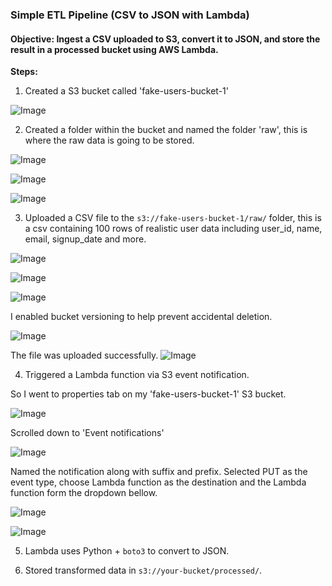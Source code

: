 ### Simple ETL Pipeline (CSV to JSON with Lambda)

#### Objective: Ingest a CSV uploaded to S3, convert it to JSON, and store the result in a processed bucket using AWS Lambda.


**Steps:**
1. Created a S3 bucket called 'fake-users-bucket-1'

![Image](https://github.com/user-attachments/assets/4b15667e-02ed-4fe9-ab08-07d7156f5b11)


2. Created a folder within the bucket and named the folder 'raw', this is where the raw data is going to be stored.

![Image](https://github.com/user-attachments/assets/511df5da-16dc-4169-8c97-e8162afd3c89)


![Image](https://github.com/user-attachments/assets/d1401af7-e97d-4b0f-9a01-c68e18d000fe)


![Image](https://github.com/user-attachments/assets/96a35923-2bca-46c6-81bb-81f0018b5133)


3. Uploaded a CSV file to the `s3://fake-users-bucket-1/raw/` folder,
this is a csv containing 100 rows of realistic user data including user_id, name, email, signup_date and more.


![Image](https://github.com/user-attachments/assets/d3ee3872-7296-48a6-b7a0-1f39f9061c90)

![Image](https://github.com/user-attachments/assets/a7b3382c-a941-41a9-bf22-10eb84ec2210)

![Image](https://github.com/user-attachments/assets/e7fbbaf6-eda5-4350-a702-ce0c8be765b6)



I enabled bucket versioning to help prevent accidental deletion. 

![Image](https://github.com/user-attachments/assets/2f9d6882-af02-4c1c-9da1-3faf9de38c5b)


The file was uploaded successfully. 
![Image](https://github.com/user-attachments/assets/0c432bb9-387a-4827-ad5a-c6f398a50319)


4. Triggered a Lambda function via S3 event notification.


So I went to properties tab on my 'fake-users-bucket-1' S3 bucket.

![Image](https://github.com/user-attachments/assets/34c2fb56-8613-4538-b872-42062719c4b4)

Scrolled down to 'Event notifications' 

![Image](https://github.com/user-attachments/assets/8d44c062-2b82-49c3-a6eb-baace2b22ea4)

Named the notification along with suffix and prefix. Selected PUT as the event type, choose Lambda function as the destination and the Lambda function form the dropdown bellow.

![Image](https://github.com/user-attachments/assets/26544584-4578-45ef-823f-13f355331dea)


![Image](https://github.com/user-attachments/assets/add1c917-0d3b-4588-98f3-8e7afe09de26)

5. Lambda uses Python + `boto3` to convert to JSON.

  
6. Stored transformed data in `s3://your-bucket/processed/`.
